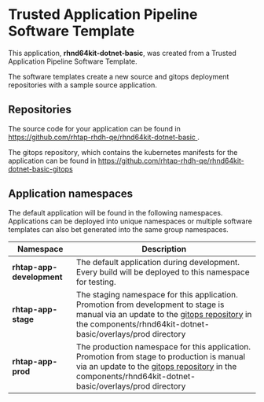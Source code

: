 # Trusted Application Pipeline Software Template

This application, **rhnd64kit-dotnet-basic**, was created from a Trusted Application Pipeline Software Template.

The software templates create a new source and gitops deployment repositories with a sample source application. 

## Repositories

The source code for your application can be found in [https://github.com/rhtap-rhdh-qe/rhnd64kit-dotnet-basic ](https://github.com/rhtap-rhdh-qe/rhnd64kit-dotnet-basic ).
 
The gitops repository, which contains the kubernetes manifests for the application can be found in 
[https://github.com/rhtap-rhdh-qe/rhnd64kit-dotnet-basic-gitops ](https://github.com/rhtap-rhdh-qe/rhnd64kit-dotnet-basic-gitops ) 

## Application namespaces 

The default application will be found in the following namespaces. Applications can be deployed into unique namespaces or multiple software templates can also bet generated into the same group namespaces.  

|  Namespace   |  Description   |  
| -------- | -------- |   
| **rhtap-app-development** | The default application during development. Every build will be deployed to this namespace for testing. | 
| **rhtap-app-stage** | The staging namespace for this application. Promotion from development to stage is manual via an update to the [gitops repository](https://github.com/rhtap-rhdh-qe/rhnd64kit-dotnet-basic-gitops ) in the components/rhnd64kit-dotnet-basic/overlays/prod directory |  
| **rhtap-app-prod** | The production namespace for this application. Promotion from stage to production is manual via an update to the [gitops repository](https://github.com/rhtap-rhdh-qe/rhnd64kit-dotnet-basic-gitops ) in the components/rhnd64kit-dotnet-basic/overlays/prod directory | 